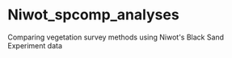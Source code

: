 # Niwot_spcomp_analyses
Comparing vegetation survey methods using Niwot's Black Sand Experiment data
